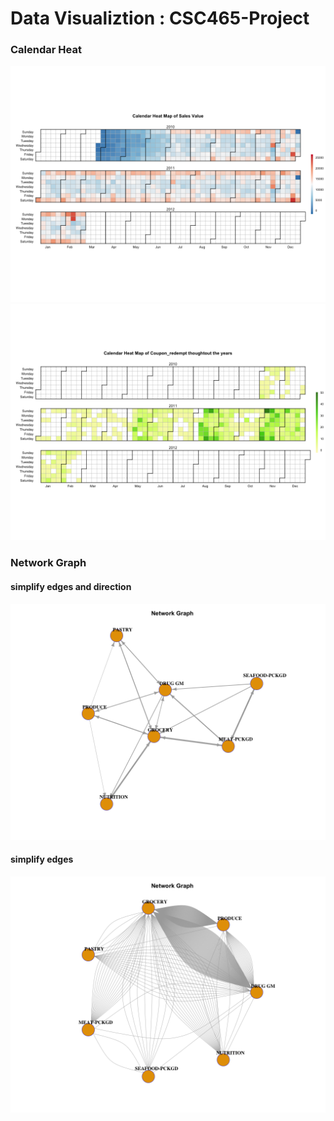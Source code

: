 # Data Visualiztion : CSC465-Project

### Calendar Heat
![alt tag](https://github.com/Lanbig/CSC465-Project/blob/master/CalendarHeat-Sales.png)
![alt tag](https://github.com/Lanbig/CSC465-Project/blob/master/CalendarHeat-Coupon_redempt.png)

### Network Graph
#### simplify edges and direction
![alt tag](https://github.com/Lanbig/CSC465-Project/blob/master/NetworkGrp-ProductDep-D.png)

#### simplify edges 
![alt tag](https://github.com/Lanbig/CSC465-Project/blob/master/NetworkGrp-ProductDep.png)
